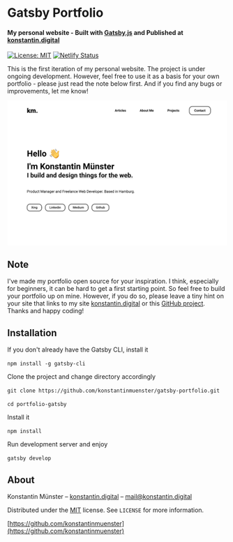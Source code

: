 # Gatsby Portfolio
#### My personal website - Built with [Gatsby.js](https://www.gatsbyjs.org/) and Published at [konstantin.digital](https://konstantin.digital)
[![License: MIT](https://img.shields.io/badge/License-MIT-blue.svg)](https://opensource.org/licenses/MIT) [![Netlify Status](https://api.netlify.com/api/v1/badges/c0f9e111-12d6-426d-87fa-3450d7052da6/deploy-status)](https://app.netlify.com/sites/fervent-hamilton-17c92d/deploys)

This is the first iteration of my personal website. The project is under ongoing development. However, feel free to use it as a basis for your own portfolio - please just read the note below first. And if you find any bugs or improvements, let me know!

![konstantin.digital Screenshot](./screenshot.png)

## Note
I've made my portfolio open source for your inspiration. I think, especially for beginners, it can be hard to get a first starting point. So feel free to build your portfolio up on mine. However, if you do so, please leave a tiny hint on your site that links to my site [konstantin.digital](https://konstantin.digital) or this [GitHub project](https://github.com/konstantinmuenster/gatsby-portfolio). Thanks and happy coding!

## Installation
If you don't already have the Gatsby CLI, install it

  ```npm install -g gatsby-cli```

Clone the project and change directory accordingly

  ```git clone https://github.com/konstantinmuenster/gatsby-portfolio.git```
  
  ```cd portfolio-gatsby```

Install it

  ```npm install```

Run development server and enjoy

  ```gatsby develop```

## About

Konstantin Münster – [konstantin.digital](https://konstantin.digital) – [mail@konstantin.digital](mailto:mail@konstantin.digital)

Distributed under the [MIT](http://showalicense.com/?fullname=Konstantin+M%C3%BCnster&year=2019#license-mit) license. 
See ``LICENSE`` for more information.

[https://github.com/konstantinmuenster](https://github.com/konstantinmuenster)
